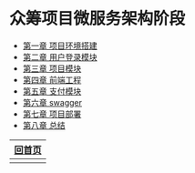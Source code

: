 # 众筹项目微服务架构阶段

- [第一章 项目环境搭建](chapter01.html)
- [第二章 用户登录模块](chapter02.html)
- [第三章 项目模块](chapter03.html)
- [第四章 前端工程](chapter04.html)
- [第五章 支付模块](chapter05.html)
- [第六章 swagger](chapter06.html)
- [第七章 项目部署](chapter07.html)
- [第八章 总结](chapter08.html)



| [回首页](../../../index.html) |
| ----------------------------: |
|                               |

